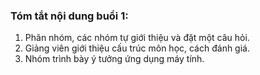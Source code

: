 ### Tóm tắt nội dung buổi 1:

  1) Phân nhóm, các nhóm tự giới thiệu và đặt một câu hỏi.
  2) Giảng viên giới thiệu cấu trúc môn học, cách đánh giá.
  3) Nhóm trình bày ý tưởng ứng dụng máy tính.
